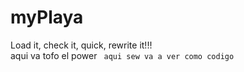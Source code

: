 # myPlaya
Load it, check it, quick, rewrite it!!!
<br>
aqui va tofo el power
<code> aqui sew va a ver como codigo </code>
